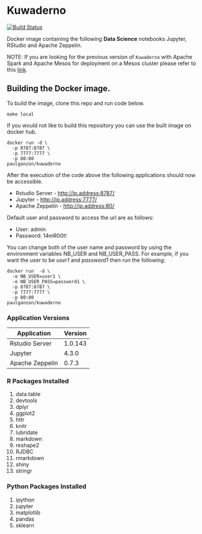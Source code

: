 # Kuwaderno

[![Build Status](https://travis-ci.org/pganzon/kuwaderno.svg?branch=master)](https://travis-ci.org/pganzon/kuwaderno)

Docker image containing the following **Data Science** notebooks Jupyter, RStudio and Apache Zeppelin. 

NOTE: If you are looking for the previous version of `Kuwaderno` with Apache Spark and Apache Mesos for deployment on a Mesos cluster please refer to this [link](mesos/README.MD).

## Building the Docker image.
To build the image, clone this repo and run code below.
```
make local
```

If you would not like to build this repository you can use the built image on docker hub.
```
docker run -d \
  -p 8787:8787 \
  -p 7777:7777 \
  -p 80:80 
paulganzon/kuwaderno
```

After the execution of the code above the following applications should now be accessible.
* Rstudio Server  - http://ip.address:8787/
* Jupyter         - http://ip.address:7777/
* Apache Zeppelin - http://ip.address:80/

Default user and password to access the url are as follows:
* User: admin
* Password: 14mR00t!

You can change both of the user name and password by using the environment variables NB_USER and NB_USER_PASS. For example, if you want the user to be *user1* and *password1* then run the following:
```
docker run  -d \
  -e NB_USER=user1 \
  -e NB_USER_PASS=password1 \
  -p 8787:8787 \
  -p 7777:7777 \
  -p 80:80 
paulganzon/kuwaderno
```

### Application Versions

|Application|Version|
| ------------- |-------------|
| Rstudio Server | 1.0.143|
| Jupyter        | 4.3.0|
| Apache Zeppelin| 0.7.3|

### R Packages Installed
1. data.table
1. devtools
1. dplyr
1. ggplot2
1. httr
1. knitr
1. lubridate
1. markdown
1. reshape2
1. RJDBC
1. rmarkdown
1. shiny
1. stringr

### Python Packages Installed
1. ipython
1. jupyter
1. matplotlib
1. pandas
1. sklearn
